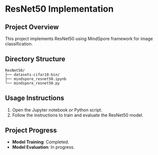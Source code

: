 # ResNet50 Implementation

## Project Overview
This project implements ResNet50 using MindSpore framework for image classification.

## Directory Structure
```
ResNet50/
├── datasets-cifar10-bin/
├── mindspore_resnet50.ipynb
└── mindspore_resnet50.py
```

## Usage Instructions
1. Open the Jupyter notebook or Python script.
2. Follow the instructions to train and evaluate the ResNet50 model.

## Project Progress
- **Model Training**: Completed.
- **Model Evaluation**: In progress.
